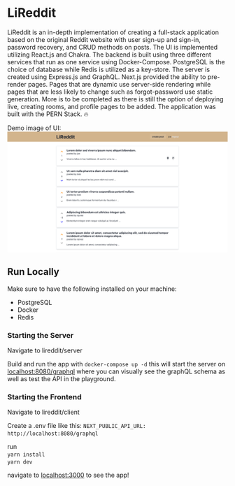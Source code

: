 # LiReddit

LiReddit is an in-depth implementation of creating a full-stack application based on the original Reddit website with user sign-up and sign-in, password recovery, and CRUD methods on posts. The UI is implemented utilizing React.js and Chakra. The backend is built using three different services that run as one service using Docker-Compose. PostgreSQL is the choice of database while Redis is utilized as a key-store. The server is created using Express.js and GraphQL. Next.js provided the ability to pre-render pages. Pages that are dynamic use server-side rendering while pages that are less likely to change such as forgot-password use static generation. More is to be completed as there is still the option of deploying live, creating rooms, and profile pages to be added. The application was built with the PERN Stack. 🔥

Demo image of UI:
![lireddit-ui](/client/src/assets/screenshotForLireddit.png)

## Run Locally

Make sure to have the following installed on your machine:

- PostgreSQL
- Docker
- Redis

### Starting the Server

Navigate to lireddit/server

Build and run the app with
`docker-compose up -d`
this will start the server on [localhost:8080/graphql](http://localhost:8080/graphql) where you can visually see the graphQL schema as well as test the API in the playground.

### Starting the Frontend

Navigate to lireddit/client

Create a .env file like this:
`NEXT_PUBLIC_API_URL: http://localhost:8080/graphql`

run\
`yarn install`\
`yarn dev`

navigate to [localhost:3000](http://localhost:3000) to see the app!
